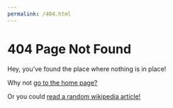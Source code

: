 ```yaml
---
permalink: /404.html
---
```

# 404 Page Not Found

Hey, you've found the place where nothing is in place!

Why not [go to the home page?](/)

Or you could [read a random wikipedia article!](http://wikiroulette.co)

